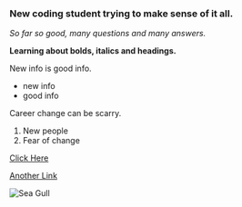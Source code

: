 ### New coding student trying to make sense of it all.

*So far so good, many questions and many answers.*

**Learning about bolds, italics and headings.**

New info is good info.
- new info
- good info

Career change can be scarry.

1. New people
2. Fear of change


[Click Here](http://www.Amazon.com)

[Another Link](https://www.npr.org)

![Sea Gull](https://upload.wikimedia.org/wikipedia/commons/thumb/1/1b/Black-Headed_Gull_in_flight_140810_1.jpg/640px-Black-Headed_Gull_in_flight_140810_1.jpg)

